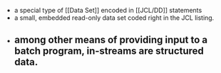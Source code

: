 - a special type of [[Data Set]] encoded in [[JCL/DD]] statements
- a small, embedded read-only data set coded right in the JCL listing.
- among other means of providing input to a batch program, in-streams are structured data.
	-